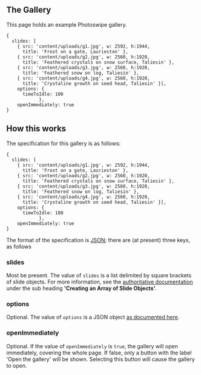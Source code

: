 ## The Gallery

This page holds an example Photoswipe gallery.

```pswp
{
  slides: [
    { src: 'content/uploads/g1.jpg', w: 2592, h:1944,
      title: 'Frost on a gate, Laurieston' },
    { src: 'content/uploads/g2.jpg', w: 2560, h:1920,
      title: 'Feathered crystals on snow surface, Taliesin' },
    { src: 'content/uploads/g3.jpg', w: 2560, h:1920,
      title: 'Feathered snow on log, Taliesin' },
    { src: 'content/uploads/g4.jpg', w: 2560, h:1920,
      title: 'Crystaline growth on seed head, Taliesin' }],
	options: {
      timeToIdle: 100
			},
	openImmediately: true
}

```

## How this works

The specification for this gallery is as follows:

```
{
  slides: [
    { src: 'content/uploads/g1.jpg', w: 2592, h:1944,
      title: 'Frost on a gate, Laurieston' },
    { src: 'content/uploads/g2.jpg', w: 2560, h:1920,
      title: 'Feathered crystals on snow surface, Taliesin' },
    { src: 'content/uploads/g3.jpg', w: 2560, h:1920,
      title: 'Feathered snow on log, Taliesin' },
    { src: 'content/uploads/g4.jpg', w: 2560, h:1920,
      title: 'Crystaline growth on seed head, Taliesin' }],
	options: {
      timeToIdle: 100
			},
	openImmediately: true
}

```

The format of the specification is [JSON](https://www.json.org/json-en.html); there are (at present) three keys, as follows

### slides

Most be present. The value of `slides` is a list delimited by square brackets of slide objects. For more information, see the [authoritative documentation](https://photoswipe.com/documentation/getting-started.html) under the sub heading **'Creating an Array of Slide Objects'**.

### options

Optional. The value of `options` is a JSON object [as documented here](https://photoswipe.com/documentation/options.html).

### openImmediately

Optional. If the value of `openImmediately` is `true`, the gallery will open immediately, covering the whole page. If false, only a button with the label 'Open the gallery' will be shown. Selecting this button will cause the gallery to open.
